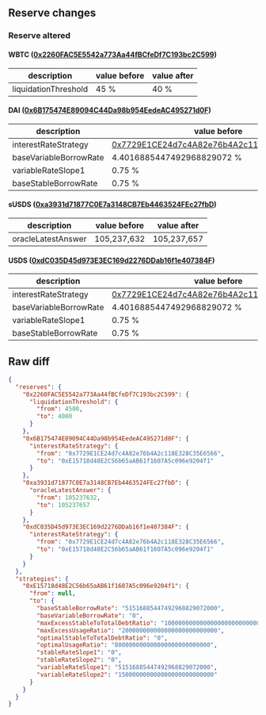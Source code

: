 ## Reserve changes

### Reserve altered

#### WBTC ([0x2260FAC5E5542a773Aa44fBCfeDf7C193bc2C599](https://etherscan.io/address/0x2260FAC5E5542a773Aa44fBCfeDf7C193bc2C599))

| description | value before | value after |
| --- | --- | --- |
| liquidationThreshold | 45 % | 40 % |


#### DAI ([0x6B175474E89094C44Da98b954EedeAC495271d0F](https://etherscan.io/address/0x6B175474E89094C44Da98b954EedeAC495271d0F))

| description | value before | value after |
| --- | --- | --- |
| interestRateStrategy | [0x7729E1CE24d7c4A82e76b4A2c118E328C35E6566](https://etherscan.io/address/0x7729E1CE24d7c4A82e76b4A2c118E328C35E6566) | [0xE15718d48E2C56b65aAB61f1607A5c096e9204f1](https://etherscan.io/address/0xE15718d48E2C56b65aAB61f1607A5c096e9204f1) |
| baseVariableBorrowRate | 4.4016885447492968829072 % | 0 % |
| variableRateSlope1 | 0.75 % | 5.1516885447492968829072 % |
| baseStableBorrowRate | 0.75 % | 5.1516885447492968829072 % |


#### sUSDS ([0xa3931d71877C0E7a3148CB7Eb4463524FEc27fbD](https://etherscan.io/address/0xa3931d71877C0E7a3148CB7Eb4463524FEc27fbD))

| description | value before | value after |
| --- | --- | --- |
| oracleLatestAnswer | 105,237,632 | 105,237,657 |


#### USDS ([0xdC035D45d973E3EC169d2276DDab16f1e407384F](https://etherscan.io/address/0xdC035D45d973E3EC169d2276DDab16f1e407384F))

| description | value before | value after |
| --- | --- | --- |
| interestRateStrategy | [0x7729E1CE24d7c4A82e76b4A2c118E328C35E6566](https://etherscan.io/address/0x7729E1CE24d7c4A82e76b4A2c118E328C35E6566) | [0xE15718d48E2C56b65aAB61f1607A5c096e9204f1](https://etherscan.io/address/0xE15718d48E2C56b65aAB61f1607A5c096e9204f1) |
| baseVariableBorrowRate | 4.4016885447492968829072 % | 0 % |
| variableRateSlope1 | 0.75 % | 5.1516885447492968829072 % |
| baseStableBorrowRate | 0.75 % | 5.1516885447492968829072 % |


## Raw diff

```json
{
  "reserves": {
    "0x2260FAC5E5542a773Aa44fBCfeDf7C193bc2C599": {
      "liquidationThreshold": {
        "from": 4500,
        "to": 4000
      }
    },
    "0x6B175474E89094C44Da98b954EedeAC495271d0F": {
      "interestRateStrategy": {
        "from": "0x7729E1CE24d7c4A82e76b4A2c118E328C35E6566",
        "to": "0xE15718d48E2C56b65aAB61f1607A5c096e9204f1"
      }
    },
    "0xa3931d71877C0E7a3148CB7Eb4463524FEc27fbD": {
      "oracleLatestAnswer": {
        "from": 105237632,
        "to": 105237657
      }
    },
    "0xdC035D45d973E3EC169d2276DDab16f1e407384F": {
      "interestRateStrategy": {
        "from": "0x7729E1CE24d7c4A82e76b4A2c118E328C35E6566",
        "to": "0xE15718d48E2C56b65aAB61f1607A5c096e9204f1"
      }
    }
  },
  "strategies": {
    "0xE15718d48E2C56b65aAB61f1607A5c096e9204f1": {
      "from": null,
      "to": {
        "baseStableBorrowRate": "51516885447492968829072000",
        "baseVariableBorrowRate": "0",
        "maxExcessStableToTotalDebtRatio": "1000000000000000000000000000",
        "maxExcessUsageRatio": "200000000000000000000000000",
        "optimalStableToTotalDebtRatio": "0",
        "optimalUsageRatio": "800000000000000000000000000",
        "stableRateSlope1": "0",
        "stableRateSlope2": "0",
        "variableRateSlope1": "51516885447492968829072000",
        "variableRateSlope2": "150000000000000000000000000"
      }
    }
  }
}
```
